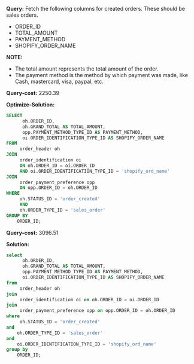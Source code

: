 **Query:** Fetch the following columns for created orders. These should be sales orders.
- ORDER_ID
- TOTAL_AMOUNT
- PAYMENT_METHOD
- SHOPIFY_ORDER_NAME
  
**NOTE:** 
- The total amount represents the total amount of the order.
- The payment method is the method by which payment was made, like Cash, mastercard, visa, paypal, etc.

**Query-cost:** 2250.39

**Optimize-Solution:**
```sql
SELECT
      oh.ORDER_ID,
      oh.GRAND_TOTAL AS TOTAL_AMOUNT,
      opp.PAYMENT_METHOD_TYPE_ID AS PAYMENT_METHOD,
      oi.ORDER_IDENTIFICATION_TYPE_ID AS SHOPIFY_ORDER_NAME
FROM
     order_header oh
JOIN
     order_identification oi 
     ON oh.ORDER_ID = oi.ORDER_ID
     AND oi.ORDER_IDENTIFICATION_TYPE_ID = 'shopify_ord_name'
JOIN
     order_payment_preference opp 
     ON opp.ORDER_ID = oh.ORDER_ID
WHERE
     oh.STATUS_ID = 'order_created'
     AND  
     oh.ORDER_TYPE_ID = 'sales_order'
GROUP BY 
    ORDER_ID;
```
**Query-cost:** 3096.51

**Solution:**
```sql 
select
      oh.ORDER_ID,
      oh.GRAND_TOTAL AS TOTAL_AMOUNT,
      opp.PAYMENT_METHOD_TYPE_ID AS PAYMENT_METHOD,
      oi.ORDER_IDENTIFICATION_TYPE_ID AS SHOPIFY_ORDER_NAME
from
     order_header oh
join
     order_identification oi on oh.ORDER_ID = oi.ORDER_ID
join
     order_payment_preference opp on opp.ORDER_ID = oh.ORDER_ID
where
     oh.STATUS_ID = 'order_created'
and  
    oh.ORDER_TYPE_ID = 'sales_order'
and  
    oi.ORDER_IDENTIFICATION_TYPE_ID = 'shopify_ord_name'
group by 
    ORDER_ID;
``` 

